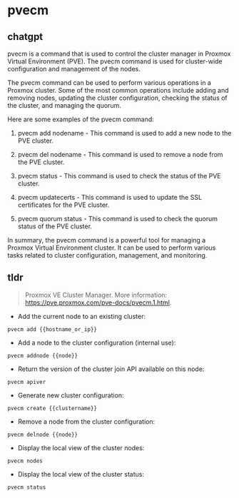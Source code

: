 # pvecm 
## chatgpt 
pvecm is a command that is used to control the cluster manager in Proxmox Virtual Environment (PVE). The pvecm command is used for cluster-wide configuration and management of the nodes.

The pvecm command can be used to perform various operations in a Proxmox cluster. Some of the most common operations include adding and removing nodes, updating the cluster configuration, checking the status of the cluster, and managing the quorum.

Here are some examples of the pvecm command:

1. pvecm add nodename - This command is used to add a new node to the PVE cluster.

2. pvecm del nodename - This command is used to remove a node from the PVE cluster.

3. pvecm status - This command is used to check the status of the PVE cluster.

4. pvecm updatecerts - This command is used to update the SSL certificates for the PVE cluster.

5. pvecm quorum status - This command is used to check the quorum status of the PVE cluster.

In summary, the pvecm command is a powerful tool for managing a Proxmox Virtual Environment cluster. It can be used to perform various tasks related to cluster configuration, management, and monitoring. 

## tldr 
 
> Proxmox VE Cluster Manager.
> More information: <https://pve.proxmox.com/pve-docs/pvecm.1.html>.

- Add the current node to an existing cluster:

`pvecm add {{hostname_or_ip}}`

- Add a node to the cluster configuration (internal use):

`pvecm addnode {{node}}`

- Return the version of the cluster join API available on this node:

`pvecm apiver`

- Generate new cluster configuration:

`pvecm create {{clustername}}`

- Remove a node from the cluster configuration:

`pvecm delnode {{node}}`

- Display the local view of the cluster nodes:

`pvecm nodes`

- Display the local view of the cluster status:

`pvecm status`

